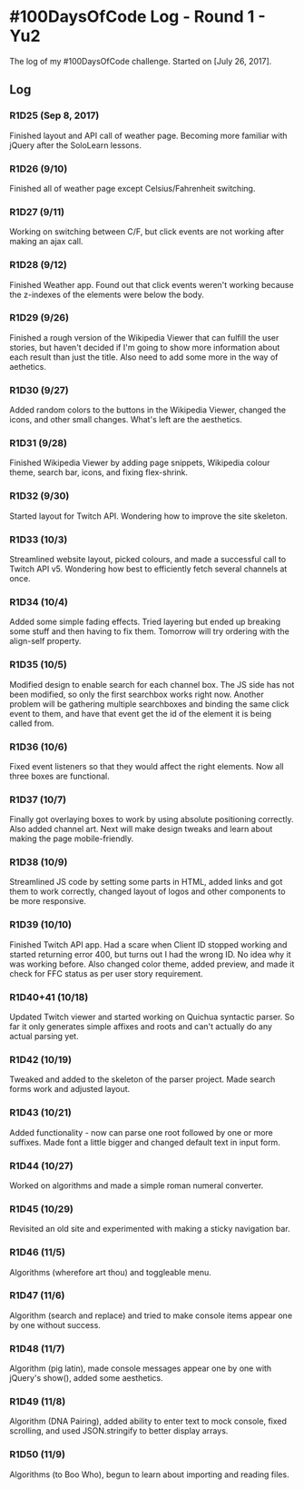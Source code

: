 # #100DaysOfCode Log - Round 1 - Yu2

The log of my #100DaysOfCode challenge. Started on [July 26, 2017].

## Log

### R1D25 (Sep 8, 2017) 
Finished layout and API call of weather page. Becoming more familiar with jQuery after the SoloLearn lessons.

### R1D26 (9/10)
Finished all of weather page except Celsius/Fahrenheit switching.

### R1D27 (9/11)
Working on switching between C/F, but click events are not working after making an ajax call.

### R1D28 (9/12)
Finished Weather app. Found out that click events weren't working because the z-indexes of the elements were below the body.

### R1D29 (9/26)
Finished a rough version of the Wikipedia Viewer that can fulfill the user stories, but haven't decided if I'm going to show more information about each result than just the title. Also need to add some more in the way of aethetics.

### R1D30 (9/27)
Added random colors to the buttons in the Wikipedia Viewer, changed the icons, and other small changes. What's left are the aesthetics.

### R1D31 (9/28)
Finished Wikipedia Viewer by adding page snippets, Wikipedia colour theme, search bar, icons, and fixing flex-shrink.

### R1D32 (9/30)
Started layout for Twitch API. Wondering how to improve the site skeleton.

### R1D33 (10/3)
Streamlined website layout, picked colours, and made a successful call to Twitch API v5. Wondering how best to efficiently fetch several channels at once.

### R1D34 (10/4)
Added some simple fading effects. Tried layering but ended up breaking some stuff and then having to fix them. Tomorrow will try ordering with the align-self property.

### R1D35 (10/5)
Modified design to enable search for each channel box. The JS side has not been modified, so only the first searchbox works right now. Another problem will be gathering multiple searchboxes and binding the same click event to them, and have that event get the id of the element it is being called from. 

### R1D36 (10/6)
Fixed event listeners so that they would affect the right elements. Now all three boxes are functional. 

### R1D37 (10/7)
Finally got overlaying boxes to work by using absolute positioning correctly. Also added channel art. Next will make design tweaks and learn about making the page mobile-friendly.


### R1D38 (10/9)
Streamlined JS code by setting some parts in HTML, added links and got them to work correctly, changed layout of logos and other components to be more responsive.

### R1D39 (10/10)
Finished Twitch API app. Had a scare when Client ID stopped working and started returning error 400, but turns out I had the wrong ID. No idea why it was working before. Also changed color theme, added preview, and made it check for FFC status as per user story requirement.

### R1D40+41 (10/18)
Updated Twitch viewer and started working on Quichua syntactic parser. So far it only generates simple affixes and roots and can't actually do any actual parsing yet.

### R1D42 (10/19)
Tweaked and added to the skeleton of the parser project. Made search forms work and adjusted layout.

### R1D43 (10/21)
Added functionality - now can parse one root followed by one or more suffixes. Made font a little bigger and changed default text in input form. 

### R1D44 (10/27)
Worked on algorithms and made a simple roman numeral converter.

### R1D45 (10/29)
Revisited an old site and experimented with making a sticky navigation bar.

### R1D46 (11/5)
Algorithms (wherefore art thou) and toggleable menu.

### R1D47 (11/6)
Algorithm (search and replace) and tried to make console items appear one by one without success.

### R1D48 (11/7)
Algorithm (pig latin), made console messages appear one by one with jQuery's show(), added some aesthetics.

### R1D49 (11/8)
Algorithm (DNA Pairing), added ability to enter text to mock console, fixed scrolling, and used JSON.stringify to better display arrays.

### R1D50 (11/9)
Algorithms (to Boo Who), begun to learn about importing and reading files.
